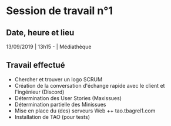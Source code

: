 # Session de travail n°1

## Date, heure et lieu
13/09/2019 | 13h15 - | Médiathèque

## Travail effectué
+ Chercher et trouver un logo SCRUM
+ Création de la conversation d'échange rapide avec le client et l'ingénieur (Discord)
+ Détermination des User Stories (Maxissues)
+ Détermination partielle des Minissues
+ Mise en place du (des) serveurs Web
++ tao.tbagrel1.com
+ Installation de TAO (pour tests)